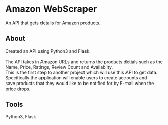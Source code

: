 # Amazon WebScraper
An API that gets details for Amazon products.

## About

Created an API using Python3 and Flask.<br /><br />
The API takes in Amazon URLs and returns the products detials such as the Name, Price, Ratings, Review Count and Availabilty.<br />
This is the first step to another project which will use this API to get data.<br />
Specifically the application will enable users to create accounts and<br />
save products that they would like to be notified for by E-mail when the price drops.

## Tools
Python3, Flask
